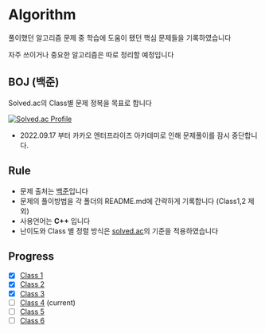 # Algorithm
풀이했던 알고리즘 문제 중 학습에 도움이 됐던 핵심 문제들을 기록하였습니다

자주 쓰이거나 중요한 알고리즘은 따로 정리할 예정입니다

## BOJ (백준)
Solved.ac의 Class별 문제 정복을 목표로 합니다

[![Solved.ac
Profile](http://mazassumnida.wtf/api/v2/generate_badge?boj=r2god7k)](https://solved.ac/r2god7k)

- 2022.09.17 부터 카카오 엔터프라이즈 아카데미로 인해 문제풀이를 잠시 중단합니다.

## Rule
- 문제 출처는 [백준](https://www.acmicpc.net/)입니다
- 문제의 풀이방법을 각 폴더의 README.md에 간략하게 기록합니다 (Class1,2 제외)
- 사용언어는 <b>C++</b> 입니다
- 난이도와 Class 별 정렬 방식은 [solved.ac](https://solved.ac/)의 기준을 적용하였습니다

## Progress
- [x] [Class 1](https://github.com/JangKeon/BOJ/tree/master/BOJ)
- [x] [Class 2](https://github.com/JangKeon/BOJ/tree/master/BOJ)
- [x] [Class 3](https://github.com/JangKeon/BOJ/tree/master/BOJ_Class3) 
- [ ] [Class 4](https://github.com/JangKeon/BOJ/tree/master/BOJ_Class4) (current)
- [ ] [Class 5]() 
- [ ] [Class 6]()
